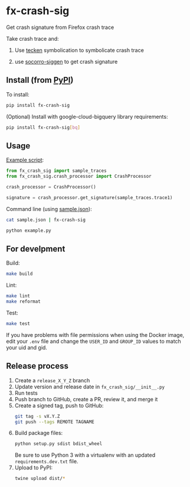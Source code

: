 # fx-crash-sig

Get crash signature from Firefox crash trace

Take crash trace and:

1. Use [tecken](https://github.com/mozilla-services/tecken) symbolication to symbolicate crash trace

2. use [socorro-siggen](https://github.com/willkg/socorro-siggen) to get crash signature


## Install (from [PyPI](https://pypi.org/project/fx-crash-sig/))

To install:

```sh
pip install fx-crash-sig
```

(Optional) Install with google-cloud-bigquery library requirements:

```sh
pip install fx-crash-sig[bq]
```

## Usage

[Example script](/example.py):

```py
from fx_crash_sig import sample_traces
from fx_crash_sig.crash_processor import CrashProcessor

crash_processor = CrashProcessor()

signature = crash_processor.get_signature(sample_traces.trace1)
```

Command line (using [sample.json](/sample.json)):

```sh
cat sample.json | fx-crash-sig
```

```sh
python example.py
```


## For develpment

Build:

```sh
make build
```

Lint:

```sh
make lint
make reformat
```

Test:

```sh
make test
```

If you have problems with file permissions when using the Docker image, edit
your `.env` file and change the `USER_ID` and `GROUP_ID` values to match your
uid and gid.


## Release process

1. Create a `release_X_Y_Z` branch
2. Update version and release date in `fx_crash_sig/__init__.py`
3. Run tests
4. Push branch to GitHub, create a PR, review it, and merge it
5. Create a signed tag, push to GitHub:
   ```sh
   git tag -s vX.Y.Z
   git push --tags REMOTE TAGNAME
   ```
6. Build package files:
   ```sh
   python setup.py sdist bdist_wheel
   ```
   Be sure to use Python 3 with a virtualenv with an updated `requirements.dev.txt` file.
7. Upload to PyPI:
   ```sh
   twine upload dist/*
   ```
